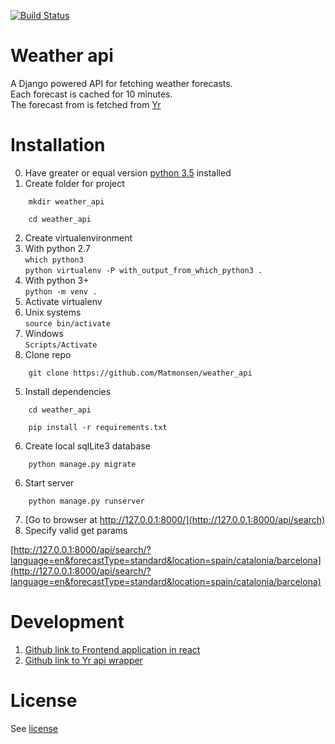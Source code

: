 [![Build Status](https://drone.sindrenerdal.no/api/badges/Matmonsen/weather_api/status.svg)](https://drone.sindrenerdal.no/Matmonsen/weather_api)

# Weather api
A Django powered API for fetching weather forecasts.  
Each forecast is cached for 10 minutes.  
The forecast from is fetched from [Yr](http://om.yr.no/verdata/free-weather-data/)

# Installation
0. Have greater or equal version [python 3.5](https://www.python.org/) installed
1. Create folder for project  
  ```
      mkdir weather_api 
  ```  
  ``` 
      cd weather_api
   ```
2. Create virtualenvironment  
  1. With python 2.7  
    ```
        which python3  
    ```  
    ```
        python virtualenv -P with_output_from_which_python3 .
    ```  
  2. With python 3+  
    ```
        python -m venv .
    ```  
3. Activate virtualenv  
  1. Unix systems  
    ```
        source bin/activate
    ```
  2. Windows  
    ```
        Scripts/Activate
    ```  
4. Clone repo  
  ```
      git clone https://github.com/Matmonsen/weather_api
  ```  
5. Install dependencies  
  ```
      cd weather_api
  ```  
  ```
      pip install -r requirements.txt
  ``` 
6. Create local sqlLite3 database  
  ```
      python manage.py migrate
  ```  
6. Start server  
  ```
      python manage.py runserver
  ```
7. [Go to browser at http://127.0.0.1:8000/](http://127.0.0.1:8000/api/search)
8. Specify valid get params  

  [http://127.0.0.1:8000/api/search/?language=en&forecastType=standard&location=spain/catalonia/barcelona](http://127.0.0.1:8000/api/search/?language=en&forecastType=standard&location=spain/catalonia/barcelona)

# Development
1. [Github link to Frontend application in react](https://github.com/Matmonsen/weather_app)
2. [Github link to Yr api wrapper](https://github.com/Matmonsen/py-yr)

# License
See [license](https://github.com/Matmonsen/weather_api/blob/master/LICENSE)
